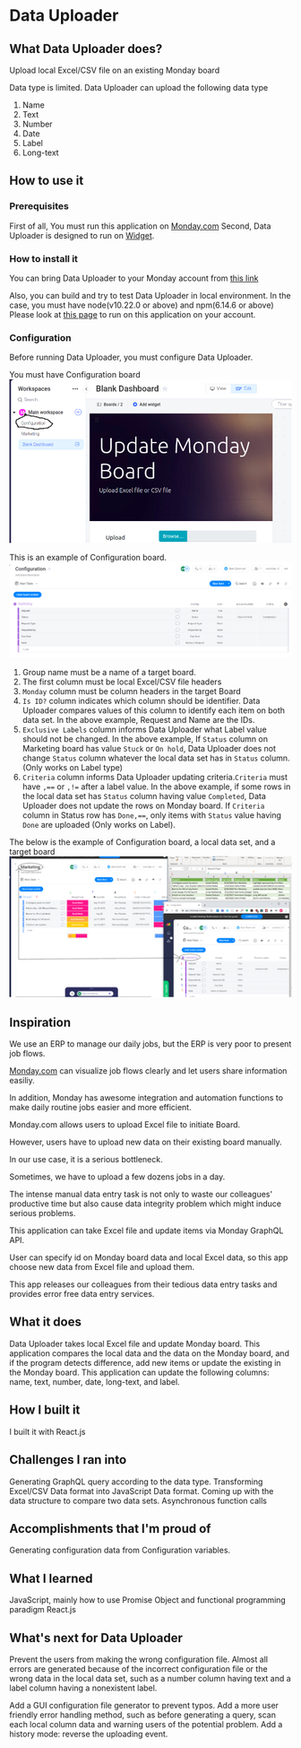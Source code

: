 # Data Uploader

## What Data Uploader does?

Upload local Excel/CSV file on an existing Monday board

Data type is limited. Data Uploader can upload the following data type
1. Name
1. Text
1. Number
1. Date
1. Label
1. Long-text

## How to use it

### Prerequisites 
First of all, You must run this application on [Monday.com](https://monday.com/)
Second, Data Uploader is designed to run on [Widget](https://support.monday.com/hc/en-us/articles/360007078739-The-Overview-Widget).

### How to install it
You can bring Data Uploader to your Monday account from [this link](https://auth.monday.com/oauth2/authorize?client_id=c083411c8ecb1a8cadbf3a0f493b5e12&response_type=install)

Also, you can build and try to test Data Uploader in local environment.
In the case, you must have node(v10.22.0 or above) and npm(6.14.6 or above)
Please look at [this page](https://monday.com/developers/apps/intro) to run on this application on your account.

### Configuration
Before running Data Uploader, you must configure Data Uploader.

You must have Configuration board
![img1](https://raw.githubusercontent.com/hiroTochigi/Data-Uploader/master/images/Data%20Uploader.png)


This is an example of Configuration board.
![img2](https://raw.githubusercontent.com/hiroTochigi/Data-Uploader/master/images/Configuration.png)
1. Group name must be a name of a target board.
1. The first column must be local Excel/CSV file headers
1. `Monday` column must be column headers in the target Board
1. `Is ID?` column indicates which column should be identifier. Data Uploader compares values of this column to identify each item on both data set. In the above example, Request and Name are the IDs.
1. `Exclusive Labels` column informs Data Uploader what Label value should not be changed. In the above example, If `Status` column on Marketing board has value `Stuck` or `On hold`, Data Uploader does not change `Status` column whatever the local data set has in `Status` column. (Only works on Label type)
1. `Criteria` column informs Data Uploader updating criteria.`Criteria` must have `,==` or `,!=` after a label value. In the above example, if some rows in the local data set has `Status` column having value `Completed`, Data Uploader does not update the rows on Monday board. If `Criteria` column in Status row has `Done,==`, only items with `Status` value having `Done` are uploaded (Only works on Label).


The below is the example of Configuration board, a local data set, and a target board
![img3](https://raw.githubusercontent.com/hiroTochigi/Data-Uploader/master/images/Configuration2.PNG)


## Inspiration
We use an ERP to manage our daily jobs, but the ERP is very poor to present job flows.

[Monday.com](https://monday.com/) can visualize job flows clearly and let users share information easiliy. 

In addition, Monday has awesome integration and automation functions to make daily routine jobs easier and more efficient.

Monday.com allows users to upload Excel file to initiate Board.

However, users have to upload new data on their existing board manually.

In our use case, it is a serious bottleneck.

Sometimes, we have to upload a few dozens jobs in a day.

The intense manual data entry task is not only to waste our colleagues' productive time but also cause data integrity problem which might induce serious problems.

This application can take Excel file and update items via Monday GraphQL API.

User can specify id on Monday board data and local Excel data, so this app choose new data from Excel file and upload them.

This app releases our colleagues from their tedious data entry tasks and provides error free data entry services.

## What it does
Data Uploader takes local Excel file and update Monday board.
This application compares the local data and the data on the Monday board, and if the program detects difference, add new items or update the existing in the Monday board.
This application can update the following columns: name, text, number, date, long-text, and label.

## How I built it
I built it with React.js

## Challenges I ran into
Generating GraphQL query according to the data type.
Transforming Excel/CSV Data format into JavaScript Data format. 
Coming up with the data structure to compare two data sets.
Asynchronous function calls 

## Accomplishments that I'm proud of
Generating configuration data from Configuration variables.

## What I learned
JavaScript, mainly how to use Promise Object and functional programming paradigm
React.js

## What's next for Data Uploader
Prevent the users from making the wrong configuration file.
Almost all errors are generated because of the incorrect configuration file or the wrong data in the local data set, such as a number column having text and a label column having a nonexistent label.

Add a GUI configuration file generator to prevent typos.
Add a more user friendly error handling method, such as before generating a query, scan each local column data and warning users of the potential problem.
Add a history mode: reverse the uploading event.




